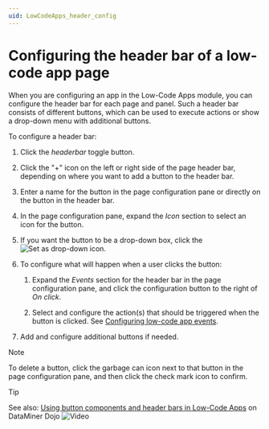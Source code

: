 ```yaml
---
uid: LowCodeApps_header_config
---
```


# Configuring the header bar of a low-code app page

When you are configuring an app in the Low-Code Apps module, you can configure the header bar for each page and panel. Such a header bar consists of different buttons, which can be used to execute actions or show a drop-down menu with additional buttons.

To configure a header bar:

1. Click the *headerbar* toggle button.

1. Click the "+" icon on the left or right side of the page header bar, depending on where you want to add a button to the header bar.

1. Enter a name for the button in the page configuration pane or directly on the button in the header bar.

1. In the page configuration pane, expand the *Icon* section to select an icon for the button.

1. If you want the button to be a drop-down box, click the ![Set as drop-down](~/user-guide/images/AppSetAsDropdown.png) icon.

1. To configure what will happen when a user clicks the button:

   1. Expand the *Events* section for the header bar in the page configuration pane, and click the configuration button to the right of *On click*.

   1. Select and configure the action(s) that should be triggered when the button is clicked. See [Configuring low-code app events](xref:LowCodeApps_event_config).

1. Add and configure additional buttons if needed.

> [!NOTE]
> To delete a button, click the garbage can icon next to that button in the page configuration pane, and then click the check mark icon to confirm.

> [!TIP]
> See also: [Using button components and header bars in Low-Code Apps](https://community.dataminer.services/video/using-button-components-and-header-bars-in-dataminer-apps/) on DataMiner Dojo ![Video](~/user-guide/images/video_Duo.png)
